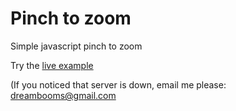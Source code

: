 # Pinch to zoom
Simple javascript pinch to zoom

Try the [live example](http://masiama.ga/pinch-zoom/ "Live Collage example")

(If you noticed that server is down, email me please: [dreambooms@gmail.com](mailto:dreambooms@gmail.com)
